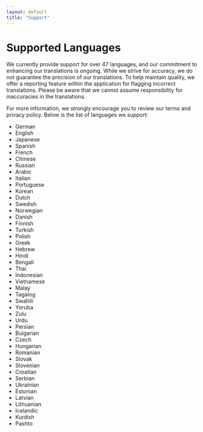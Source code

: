 ```yaml
---
layout: default
title: "Support"
---
```


<div class="lg:col-span-8 pb-10 min-h-screen text-slate-700">
    <div class="max-w-3xl mx-auto text-left">
        <h1>Supported Languages</h1>
        <p>We currently provide support for over 47 languages, and our commitment to enhancing our translations is ongoing. While we strive for accuracy, we do not guarantee the precision of our translations. To help maintain quality, we offer a reporting feature within the application for flagging incorrect translations. Please be aware that we cannot assume responsibility for inaccuracies in the translations.</p>
        <p>For more information, we strongly encourage you to review our terms and privacy policy. Below is the list of languages we support:</p>
        <ul>
            <li>German</li>
            <li>English</li>
            <li>Japanese</li>
            <li>Spanish</li>
            <li>French</li>
            <li>Chinese</li>
            <li>Russian</li>
            <li>Arabic</li>
            <li>Italian</li>
            <li>Portuguese</li>
            <li>Korean</li>
            <li>Dutch</li>
            <li>Swedish</li>
            <li>Norwegian</li>
            <li>Danish</li>
            <li>Finnish</li>
            <li>Turkish</li>
            <li>Polish</li>
            <li>Greek</li>
            <li>Hebrew</li>
            <li>Hindi</li>
            <li>Bengali</li>
            <li>Thai</li>
            <li>Indonesian</li>
            <li>Vietnamese</li>
            <li>Malay</li>
            <li>Tagalog</li>
            <li>Swahili</li>
            <li>Yoruba</li>
            <li>Zulu</li>
            <li>Urdu</li>
            <li>Persian</li>
            <li>Bulgarian</li>
            <li>Czech</li>
            <li>Hungarian</li>
            <li>Romanian</li>
            <li>Slovak</li>
            <li>Slovenian</li>
            <li>Croatian</li>
            <li>Serbian</li>
            <li>Ukrainian</li>
            <li>Estonian</li>
            <li>Latvian</li>
            <li>Lithuanian</li>
            <li>Icelandic</li>
            <li>Kurdish</li>
            <li>Pashto</li>
            <!-- Add more languages as needed -->
        </ul>
    </div>
</div>

